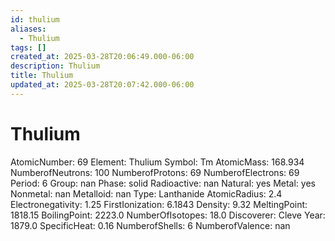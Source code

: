 ```yaml
---
id: thulium
aliases:
  - Thulium
tags: []
created_at: 2025-03-28T20:06:49.000-06:00
description: Thulium
title: Thulium
updated_at: 2025-03-28T20:07:42.000-06:00
---
```


# Thulium
AtomicNumber: 69
Element: Thulium
Symbol: Tm
AtomicMass: 168.934
NumberofNeutrons: 100
NumberofProtons: 69
NumberofElectrons: 69
Period: 6
Group: nan
Phase: solid
Radioactive: nan
Natural: yes
Metal: yes
Nonmetal: nan
Metalloid: nan
Type: Lanthanide
AtomicRadius: 2.4
Electronegativity: 1.25
FirstIonization: 6.1843
Density: 9.32
MeltingPoint: 1818.15
BoilingPoint: 2223.0
NumberOfIsotopes: 18.0
Discoverer: Cleve
Year: 1879.0
SpecificHeat: 0.16
NumberofShells: 6
NumberofValence: nan
